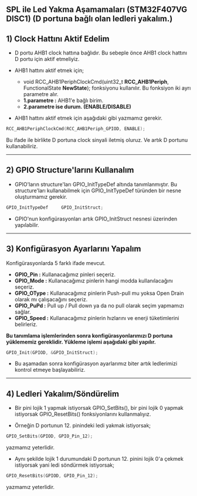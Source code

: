 ## SPL ile Led Yakma Aşamamaları (STM32F407VG DISC1) (D portuna bağlı olan ledleri yakalım.)

## 1) Clock Hattını Aktif Edelim

* D portu AHB1 clock hattına bağlıdır. Bu sebeple önce AHB1 clock hattını D portu için aktif etmeliyiz.
* AHB1 hattını aktif etmek için;
  * void RCC_AHB1PeriphClockCmd(uint32_t **RCC_AHB1Periph**, FunctionalState **NewState**); fonksiyonu kullanılır. Bu fonksiyon iki ayrı parametre alır.
  * **1.parametre :** AHB1'e bağlı birim.
  * **2.parametre ise durum. (ENABLE/DISABLE)**

* AHB1 hattını aktif etmek için aşağıdaki gibi yazmamız gerekir.
```c
RCC_AHB1PeriphClockCmd(RCC_AHB1Periph_GPIOD, ENABLE);
```
Bu ifade ile birlikte D portuna clock sinyali iletmiş oluruz. Ve artık D portunu kullanabiliriz.

---------------------------------------------------------------------------------------------------------------------------------------------------------------

## 2) GPIO Structure'larını Kullanalım 

* GPIO'ların structure'ları GPIO_InitTypeDef altında tanımlanmıştır. Bu structure'ları kullanabilmek için GPIO_InitTypeDef türünden bir nesne oluşturmamız gerekir.
```c
GPIO_InitTypeDef     GPIO_InitStruct;
```
* GPIO'nun konfigürasyonları artık GPIO_InitStruct nesnesi üzerinden yapılabilir.

---------------------------------------------------------------------------------------------------------------------------------------------------------------

## 3) Konfigürasyon Ayarlarını Yapalım

Konfigürasyonlarda 5 farklı ifade mevcut.
* **GPIO_Pin :** Kullanacağımız pinleri seçeriz.
* **GPIO_Mode :** Kullanacağımız pinlerin hangi modda kullanılacağını seçeriz.
* **GPIO_OType :** Kullanacağımız pinlerin Push-pull mu yoksa Open Drain olarak mı çalışacağını seçeriz.
* **GPIO_PuPd :** Pull up / Pull down ya da no pull olarak seçim yapmamızı sağlar.
* **GPIO_Speed :** Kullanacağımız pinlerin hızlarını ve enerji tüketimlerini belirleriz.

**Bu tanımlama işlemlerinden sonra konfigürasyonlarımızı D portuna yüklememiz gereklidir. Yükleme işlemi aşağıdaki gibi yapılır.**
```c
GPIO_Init(GPIOD, &GPIO_InitStruct);
```
* Bu aşamadan sonra konfigürasyon ayarlarımız biter artık ledlerimizi kontrol etmeye başlayabiliriz.

---------------------------------------------------------------------------------------------------------------------------------------------------------------

## 4) Ledleri Yakalım/Söndürelim

* Bir pini lojik 1 yapmak istiyorsak GPIO_SetBits(), bir pini lojik 0 yapmak istiyorsak GPIO_ResetBits() fonksiyonlarını kullanmalıyız.

* Örneğin D portunun 12. pinindeki ledi yakmak istiyorsak;
```c
GPIO_SetBits(GPIOD, GPIO_Pin_12);
```
yazmamız yeterlidir.

* Aynı şekilde lojik 1 durumundaki D portunun 12. pinini lojik 0'a çekmek istiyorsak yani ledi söndürmek istiyorsak;
```c
GPIO_ResetBits(GPIOD, GPIO_Pin_12);
```
yazmamız yeterlidir.






















